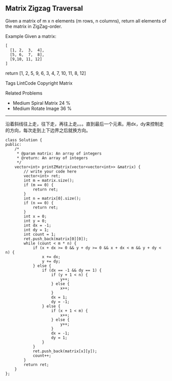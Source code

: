 ## Matrix Zigzag Traversal  ##

Given a matrix of m x n elements (m rows, n columns), return all elements of the matrix in ZigZag-order.

Example
Given a matrix:

	[
	  [1, 2,  3,  4],
	  [5, 6,  7,  8],
	  [9,10, 11, 12]
	]
return [1, 2, 5, 9, 6, 3, 4, 7, 10, 11, 8, 12]

Tags 
LintCode Copyright Matrix

Related Problems 

- Medium Spiral Matrix 24 %
- Medium Rotate Image 36 %

----------
沿着斜线往上走，往下走，再往上走。。。直到最后一个元素。用dx，dy来控制走的方向，每次走到上下边界之后就换方向。

	class Solution {
	public:
	    /*
	     * @param matrix: An array of integers
	     * @return: An array of integers
	     */
	    vector<int> printZMatrix(vector<vector<int>> &matrix) {
	        // write your code here
	        vector<int> ret;
	        int m = matrix.size();
	        if (m == 0) {
	            return ret;
	        }
	        int n = matrix[0].size();
	        if (n == 0) {
	            return ret;
	        }
	        int x = 0;
	        int y = 0;
	        int dx = -1;
	        int dy = 1;
	        int count = 1;
	        ret.push_back(matrix[0][0]);
	        while (count < m * n) {
	            if (x + dx >= 0 && y + dy >= 0 && x + dx < m && y + dy < n) {
	                x += dx;
	                y += dy;
	            } else {
	                if (dx == -1 && dy == 1) {
	                    if (y + 1 < n) {
	                        y++;
	                    } else {
	                        x++;
	                    }
	                    dx = 1;
	                    dy = -1;
	                } else {
	                    if (x + 1 < m) {
	                        x++;
	                    } else {
	                        y++;
	                    }
	                    dx = -1;
	                    dy = 1;
	                }
	            }
	            ret.push_back(matrix[x][y]);
	            count++;
	        }
	        return ret;
	    }
	};